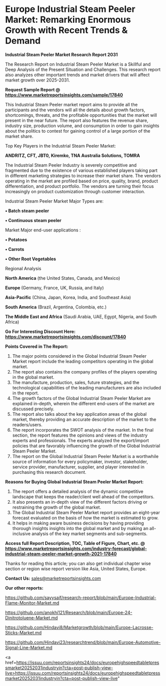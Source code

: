  # Europe Industrial Steam Peeler Market: Remarking Enormous Growth with Recent Trends & Demand

<strong>Industrial Steam Peeler Market Research Report 2031</strong>

The Research Report on Industrial Steam Peeler Market is a Skillful and Deep Analysis of the Present Situation and Challenges. This research report also analyzes other important trends and market drivers that will affect market growth over 2025-2031.

<strong>Request Sample Report @ <a href=https://www.marketreportsinsights.com/sample/17840>https://www.marketreportsinsights.com/sample/17840</a></strong>

This Industrial Steam Peeler market report aims to provide all the participants and the vendors will all the details about growth factors, shortcomings, threats, and the profitable opportunities that the market will present in the near future. The report also features the revenue share, industry size, production volume, and consumption in order to gain insights about the politics to contest for gaining control of a large portion of the market share.

Top Key Players in the Industrial Steam Peeler Market:

<strong>ANDRITZ, CFT, JBT0, Kiremko, TNA Australia Solutions, TOMRA</strong>

The Industrial Steam Peeler Industry is severely competitive and fragmented due to the existence of various established players taking part in different marketing strategies to increase their market share. The vendors operating in the market are profiled based on price, quality, brand, product differentiation, and product portfolio. The vendors are turning their focus increasingly on product customization through customer interaction.

Industrial Steam Peeler Market Major Types are:

<strong>• Batch steam peeler

• Continuous steam peeler</strong>

Market Major end-user applications :

<strong>• Potatoes

• Carrots

• Other Root Vegetables</strong>

Regional Analysis

</u><strong><b>North America</b></strong> (the United States, Canada, and Mexico)

<strong><b>Europe </b></strong>(Germany, France, UK, Russia, and Italy)

<strong><b>Asia-Pacific</b></strong> (China, Japan, Korea, India, and Southeast Asia)

<strong><b>South America</b></strong> (Brazil, Argentina, Colombia, etc.)

<strong><b>The Middle East and Africa</b></strong> (Saudi Arabia, UAE, Egypt, Nigeria, and South Africa)

<strong>Go For Interesting Discount Here: <a href=https://www.marketreportsinsights.com/discount/17840>https://www.marketreportsinsights.com/discount/17840</a></strong>

<strong>Points Covered in The Report:</strong>
<ol>
  <li>The major points considered in the Global Industrial Steam Peeler Market report include the leading competitors operating in the global market.</li>
  <li>The report also contains the company profiles of the players operating in the global market.</li>
  <li>The manufacture, production, sales, future strategies, and the technological capabilities of the leading manufacturers are also included in the report.</li>
  <li>The growth factors of the Global Industrial Steam Peeler Market are explained in-depth, wherein the different end-users of the market are discussed precisely.</li>
  <li>The report also talks about the key application areas of the global market, thereby providing an accurate description of the market to the readers/users.</li>
  <li>The report incorporates the SWOT analysis of the market. In the final section, the report features the opinions and views of the industry experts and professionals. The experts analyzed the export/import policies that are favorably influencing the growth of the Global Industrial Steam Peeler Market.</li>
  <li>The report on the Global Industrial Steam Peeler Market is a worthwhile source of information for every policymaker, investor, stakeholder, service provider, manufacturer, supplier, and player interested in purchasing this research document.</li>
</ol>
<strong>Reasons for Buying Global Industrial Steam Peeler Market Report:</strong>

<ol>
  <li>The report offers a detailed analysis of the dynamic competitive landscape that keeps the reader/client well ahead of the competitors.</li>
  <li>It also presents an in-depth view of the different factors driving or restraining the growth of the global market.</li>
  <li>The Global Industrial Steam Peeler Market report provides an eight-year forecast evaluated on the basis of how the market is estimated to grow.</li>
  <li>It helps in making aware business decisions by having providing thorough insights insights into the global market and by making an all-inclusive analysis of the key market segments and sub-segments.</li>
</ol>
<strong>Access full Report Description, TOC, Table of Figure, Chart, etc. @ <a href=https://www.marketreportsinsights.com/industry-forecast/global-industrial-steam-peeler-market-growth-2021-17840>https://www.marketreportsinsights.com/industry-forecast/global-industrial-steam-peeler-market-growth-2021-17840</a></strong>


Thanks for reading this article; you can also get individual chapter wise section or region wise report version like Asia, United States, Europe.

<strong>Contact Us:</strong>
sales@marketreportsinsights.com

<strong>Our other reports:</strong>

<a href=https://github.com/sayysaif/research-report/blob/main/Europe-Industrial-Flame-Monitor-Market.md>https://github.com/sayysaif/research-report/blob/main/Europe-Industrial-Flame-Monitor-Market.md</a>

<a href=https://github.com/anokhi121/Research/blob/main/Europe-24-Dinitrotoluene-Market.md>https://github.com/anokhi121/Research/blob/main/Europe-24-Dinitrotoluene-Market.md</a>

<a href=https://github.com/Hindavi8/Marketgrowth/blob/main/Europe-Lacrosse-Sticks-Market.md>https://github.com/Hindavi8/Marketgrowth/blob/main/Europe-Lacrosse-Sticks-Market.md</a>

<a href=https://github.com/Hindavi23/researchtrend/blob/main/Europe-Automotive-Signal-Line-Market.md>https://github.com/Hindavi23/researchtrend/blob/main/Europe-Automotive-Signal-Line-Market.md</a>

<a href=https://issuu.com/reportsinsights24/docs/europehighspeedtabletpressmarket20252031industryin?cta=post-publish-view-live>https://issuu.com/reportsinsights24/docs/europehighspeedtabletpressmarket20252031industryin?cta=post-publish-view-live</a>"

